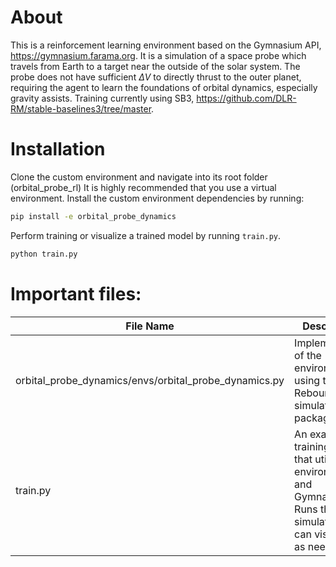 # About

This is a reinforcement learning environment based on the Gymnasium API, https://gymnasium.farama.org. It is a simulation of a space probe which travels from Earth to a target near the outside of the solar system. The probe does not have sufficient $\Delta V$ to directly thrust to the outer planet, requiring the agent to learn the foundations of orbital dynamics, especially gravity assists. Training currently using SB3, https://github.com/DLR-RM/stable-baselines3/tree/master.

# Installation

Clone the custom environment and navigate into its root folder (orbital_probe_rl)
It is highly recommended that you use a virtual environment. Install the custom environment dependencies by running:

```bash
pip install -e orbital_probe_dynamics
```

Perform training or visualize a trained model by running `train.py`.

```bash
python train.py
```

# Important files:

| File Name                                             | Description                                                                                                           |
| ----------------------------------------------------- | --------------------------------------------------------------------------------------------------------------------- |
| orbital_probe_dynamics/envs/orbital_probe_dynamics.py | Implementation of the environment using the Rebound simulation package.                                               |
| train.py                                              | An example training file that utilizes the environment and Gymnasium. Runs the simulation and can visualize as needed |
